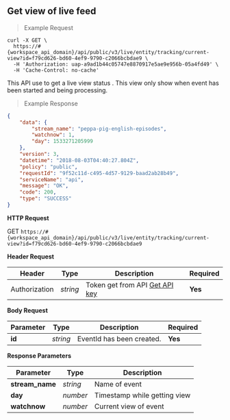 ## Get view of live feed

> Example Request

```shell
curl -X GET \
  https://#{workspace_api_domain}/api/public/v3/live/entity/tracking/current-view?id=f79cd626-bd60-4ef9-9790-c2066bcbdae9 \
  -H 'Authorization: uap-a9ad1b44c05747e8870917e5ae9e956b-05a4fd49' \
  -H 'Cache-Control: no-cache'
```

This API use to get a live view status . This view only show when event has been started and being processing.

> Example Response

```json
{
    "data": {
        "stream_name": "peppa-pig-english-episodes",
        "watchnow": 1,
        "day": 1533271205999
    },
    "version": 3,
    "datetime": "2018-08-03T04:40:27.804Z",
    "policy": "public",
    "requestId": "9f52c11d-c495-4d57-9129-baad2ab28b49",
    "serviceName": "api",
    "message": "OK",
    "code": 200,
    "type": "SUCCESS"
}
```

**HTTP Request**

<span class="get-button"> GET </span>
```https://#{workspace_api_domain}/api/public/v3/live/entity/tracking/current-view?id=f79cd626-bd60-4ef9-9790-c2066bcbdae9```

**Header Request**

| Header   | Type   | Description                              | Required |
|-------------|--------|---------------------------------------|---------|
| Authorization | *string* |Token get from API [Get API key](#get-api-key) | **Yes** |

**Body Request**

| Parameter | Type | Description | Required |
| ------------- | ------------- | ------------- | ------------- |
| **id** | *string* | EventId has been created.| **Yes** |




**Response Parameters**

| Parameter   | Type   | Description |
|-------------|--------|-------------------------|
| **stream_name** | *string* | Name of event|
| **day** | *number* | Timestamp while getting view |
| **watchnow** | *number* | Current view of event|

